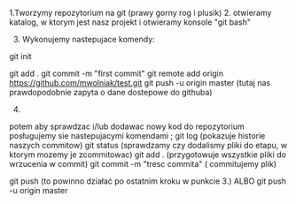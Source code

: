 1.Tworzymy repozytorium na git (prawy gorny rog i plusik)
2. otwieramy katalog, w ktorym jest nasz projekt i otwieramy konsole "git bash"

3. Wykonujemy nastepujace komendy:

git init

git add . 
git commit -m "first commit"
git remote add origin https://github.com/mwolniak/test.git
git push -u origin master
(tutaj nas prawdopodobnie zapyta o dane dostepowe do githuba)


4.

potem aby sprawdzac i/lub dodawac nowy kod do repozytorium posługujemy sie nastepujacymi komendami ;
git log (pokazuje historie naszych commitow)
git status (sprawdzamy czy dodalismy pliki do etapu, w ktorym mozemy je zcommitowac)
git add . (przygotowuje wszystkie pliki do wrzucenia w commit)
git commit -m "tresc commita" ( commitujemy plik)

git push (to powinno działać po ostatnim kroku w punkcie 3.)
ALBO
git push -u origin master 